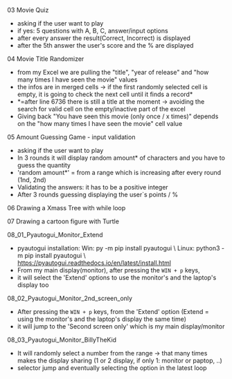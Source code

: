 03 Movie Quiz
- asking if the user want to play
- if yes: 5 questions with A, B, C, answer/input options
- after every answer the result(Correct, Incorrect) is displayed
- after the 5th answer the user's score and the % are displayed


04 Movie Title Randomizer
- from my Excel we are pulling the "title", "year of release" and "how many times I have seen the movie" values
- the infos are in merged cells -> if the first randomly selected cell is empty, it is going to check the next cell until it finds a record*
- *=after line 6736 there is still a title at the moment -> avoiding the search for valid cell on the empty/inactive part of the excel
- Giving back "You have seen this movie (only once / x times)" depends on the "how many times I have seen the movie" cell value


05 Amount Guessing Game - input validation
- asking if the user want to play
- In 3 rounds it will display random amount* of characters and you have to guess the quantity
- 'random amount*' = from a range which is increasing after every round (1nd, 2nd)
- Validating the answers: it has to be a positive integer
- After 3 rounds guessing displaying the user`s points / %


06 Drawing a Xmass Tree with while loop

07 Drawing a cartoon figure with Turtle


08_01_Pyautogui_Monitor_Extend
   - pyautogui installation: Win: py -m pip install pyautogui \\ Linux: python3 -m pip install pyautogui \\ https://pyautogui.readthedocs.io/en/latest/install.html
   - From my main display(monitor), after pressing the `WIN + p` keys, 
   - it will select the 'Extend' options to use the monitor's and the laptop's display too


08_02_Pyautogui_Monitor_2nd_screen_only
   - After pressing the `WIN + p` keys, from the 'Extend' option (Extend = using the monitor's and the laptop's display the same time)
   - it will jump to the 'Second screen only' which is my main display/monitor


08_03_Pyautogui_Monitor_BillyTheKid
   - It will randomly select a number from the range -> that many times makes the display sharing (1 or 2 display, if only 1: monitor or paptop, ..)
   - selector jump and eventually selecting the option in the latest loop
